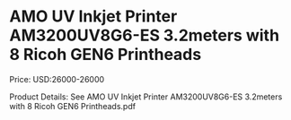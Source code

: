 # AMO UV Inkjet Printer AM3200UV8G6-ES 3.2meters with 8 Ricoh GEN6 Printheads

Price: USD:26000-26000

Product Details: See AMO UV Inkjet Printer AM3200UV8G6-ES 3.2meters with 8 Ricoh GEN6 Printheads.pdf